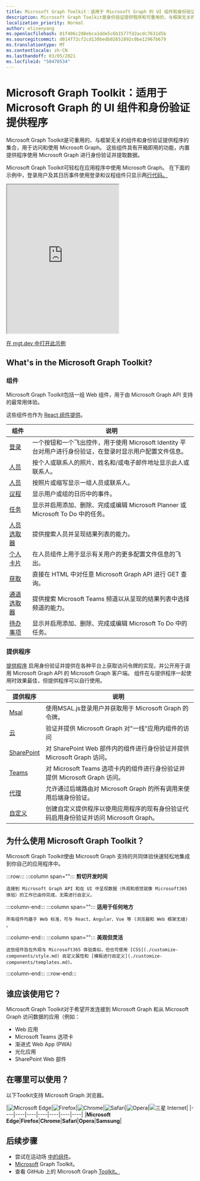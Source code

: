 ```yaml
---
title: Microsoft Graph Toolkit：适用于 Microsoft Graph 的 UI 组件和身份验证提供程序
description: Microsoft Graph Toolkit是身份验证提供程序和可重用的、与框架无关的 Web 组件的集合，用于访问和使用 Microsoft Graph。
localization_priority: Normal
author: elisenyang
ms.openlocfilehash: 01f406c288ebca1dde5c6b1577fd2acdc7631d5b
ms.sourcegitcommit: d014f72cf2cd130bedb02651092c0be12967b679
ms.translationtype: MT
ms.contentlocale: zh-CN
ms.lasthandoff: 03/05/2021
ms.locfileid: "50470534"
---
```

# <a name="microsoft-graph-toolkit-ui-components-and-authentication-providers-for-microsoft-graph"></a>Microsoft Graph Toolkit：适用于 Microsoft Graph 的 UI 组件和身份验证提供程序 

Microsoft Graph Toolkit是可重用的、与框架无关的组件和身份验证提供程序的集合，用于访问和使用 Microsoft Graph。 这些组件具有开箱即用的功能，内置提供程序使用 Microsoft Graph 进行身份验证并提取数据。

Microsoft Graph Toolkit可轻松在应用程序中使用 Microsoft Graph。 在下面的示例中，登录用户及其日历事件使用登录和议程组件只显示两[行代码。](./components/agenda.md) [](./components/login.md)

<iframe src="https://mgt.dev/iframe.html?id=samples-general--login-to-show-agenda&source=docs&source=docs" height="400"></iframe>

[在 mgt.dev 中打开此示例](https://mgt.dev/?path=/story/samples-general--login-to-show-agenda&source=docs)

## <a name="whats-in-the-microsoft-graph-toolkit"></a>What's in the Microsoft Graph Toolkit?

### <a name="components"></a>组件

Microsoft Graph Toolkit包括一组 Web 组件，用于由 Microsoft Graph API 支持的最常用体验。 

这些组件也作为 [React 组件提供](./get-started/mgt-react.md)。

|组件|说明|
|---------|-----------|
|[登录](./components/login.md)|一个按钮和一个飞出控件，用于使用 Microsoft Identity 平台对用户进行身份验证，在登录时显示用户配置文件信息。|
|[人员](./components/person.md)|按个人或联系人的照片、姓名和/或电子邮件地址显示此人或联系人。|
|[人员](./components/people.md)|按照片或缩写显示一组人员或联系人。|
|[议程](./components/agenda.md)|显示用户或组的日历中的事件。|
|[任务](./components/tasks.md)|显示并启用添加、删除、完成或编辑 Microsoft Planner 或 Microsoft To Do 中的任务。|
|[人员选取器](./components/people-picker.md)|提供搜索人员并呈现结果列表的能力。|
|[个人卡片](./components/person-card.md)|在人员组件上用于显示有关用户的更多配置文件信息的飞出。|
|[获取](./components/get.md)|直接在 HTML 中对任意 Microsoft Graph API 进行 GET 查询。|
|[通道选取器](./components/teams-channel-picker.md)|提供搜索 Microsoft Teams 频道以从呈现的结果列表中选择频道的能力。|
|[待办事项](./components/todo.md)|显示并启用添加、删除、完成或编辑 Microsoft To Do 中的任务。|

### <a name="providers"></a>提供程序

[提供程序](/providers/providers.md) 启用身份验证并提供在各种平台上获取访问令牌的实现，并公开用于调用 Microsoft Graph API 的 Microsoft Graph 客户端。 组件在与提供程序一起使用时效果最佳，但提供程序可以自行使用。

|提供程序|说明|
|---------|-----------|
|[Msal](./providers/msal.md)|使用MSAL.js登录用户并获取用于 Microsoft Graph 的令牌。|
|[云](./providers/electron.md)|验证并提供 Microsoft Graph 对"一线"应用内组件的访问|
|[SharePoint](./providers/sharepoint.md)|对 SharePoint Web 部件内的组件进行身份验证并提供 Microsoft Graph 访问。|
|[Teams](./providers/teams.md)|对 Microsoft Teams 选项卡内的组件进行身份验证并提供 Microsoft Graph 访问。|
|[代理](./providers/proxy.md)|允许通过后端路由对 Microsoft Graph 的所有调用来使用后端身份验证。|
|[自定义](./providers/custom.md)|创建自定义提供程序以使用应用程序的现有身份验证代码启用身份验证并访问 Microsoft Graph。|

## <a name="why-use-the-microsoft-graph-toolkit"></a>为什么使用 Microsoft Graph Toolkit？

Microsoft Graph Toolkit使由 Microsoft Graph 支持的共同体验快速轻松地集成到你自己的应用程序中。

:::row:::
   :::column span="":::
    **剪切开发时间**

    连接到 Microsoft Graph API 和在 UI 中呈现数据（外观和感觉就像 Microsoft365 体验）的工作已由你完成，无需进行自定义。
  :::column-end:::
  :::column span="":::
    **适用于任何地方**

    所有组件均基于 Web 标准，可与 React、Angular、Vue 等 (浏览器和 Web 框架无缝) 。 
  :::column-end:::
  :::column span="":::
    **美观但灵活**

    这些组件旨在外观与 Microsoft365 体验类似，但也可使用 [CSS](./customize-components/style.md) 自定义属性和 [模板进行自定义](./customize-components/templates.md)。
  :::column-end:::
:::row-end:::

## <a name="who-should-use-it"></a>谁应该使用它？

Microsoft Graph Toolkit对于希望开发连接到 Microsoft Graph 和从 Microsoft Graph 访问数据的应用（例如：
- Web 应用
- Microsoft Teams 选项卡
- 渐进式 Web App (PWA) 
- 光化应用
- SharePoint Web 部件

## <a name="where-can-i-use-it"></a>在哪里可以使用？

以下Toolkit支持 Microsoft Graph 浏览器。

|![Microsoft Edge](images/edgeIcon.png)|![Firefox](images/firefoxIcon.png)|![Chrome](images/chromeIcon.png)|![Safari](images/safariIcon.png)|![Opera](images/operaIcon.png)|![三星 Internet](images/samsungInternetIcon.png)|
|----|----|----|----|----|----|----|
|**Microsoft Edge**|**Firefox**|**Chrome**|**Safari**|**Opera**|**Samsung**|

## <a name="next-steps"></a>后续步骤

- 尝试在运动场 [中的组件](https://mgt.dev)。
- [Microsoft](./get-started/overview.md) Graph Toolkit。
- 查看 GitHub 上的 Microsoft Graph [Toolkit。](https://aka.ms/mgt)
